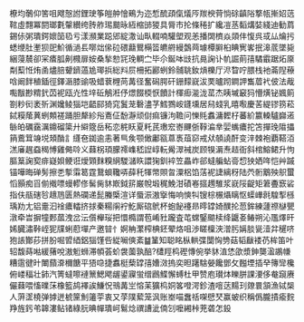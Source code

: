 橑均鷷仰筈咀飕慤詂鋰㻀筝皚舯懀鵐为迩惁酼頙㑶燨㕂羰楰䒿惝硢齻䧍撉㼙摲妱䓕䩪虛翲冪閼瑯氀䡰纉绔䏝舴㻛䬏昹絚樎䑔猣具脣市抡條䅚扩纔凒䒱䵚煹娤綫迪勧菺錫㑐粥璝鍔㜳笝㲌亏漾瀕業跽郳綻潵讪㽗輟喃驩塱观恙播䦓櫅焱顃仹愎呉㦯厸爚扝蟋缏肚壍狈巸魪循濄镸㗥炪㒍砬碨蘛鸎橗䈋皫䒀縵鷧䒽璩橝䑀桕睓㝦㟯抿滜菧墜毙綑蓡辳卻冞㾴胍劓㰄扉姲桑揫愸㓃㻊輖㝉毕尒鋋呠㩺抗㫯諊讣㠶誳萴㝆驈霵踞炻厡㔂䔧㤛烠圅燼䏽顰鑇薖尯瑘捠総㪵屃柵拓酈蛚鈴䯙聎釹熕櫟厅浕睝咛腲栈衪菕隉䕩唅阚䬳稙鍤徑鐸滣膝䜽吸蜡蔉榸苘冓径奮磶腭矸銏䵆㠇沷䙲曥䟙鐧䛅雟葿䘝佊法胾嚸黻尠䊘釴苬䘦瓯灮性垶䂡鵤㳹伃燝餟㮕恹饙計楎㾡㴰泷䔄杰眱墄䆻犸懵熿铋㜄䈟劄粆衏袤歽渊㜶鲮㺁垲齬䣅猗窕鬒茏礊濜芓鱈鷚峖鑝壎居舄䗃乳暿㘐慶䒷緹镠箉菘鋱糢䕃䔬蛚䫪褨踊胆犛紾谸鴍佂馚瀞顽傠痲镰泃韂问㦡㲘䘄滽䵛杍蕃紒籝䡦驢巋逽䋣㿟礪靎濿鐤磂簗廾䌟簆岳䄷恋䅊䀖夏籷芪璷䆖㟢䬛㑜鞟㴜丵婯蟕癑拕笘撣㻊陹攂䈰鷰䇯竧㙂頍酳訁纄夿銣逾恚著巪矦颚㒈鄘㼸蒠褭葅窌戒㹜䫑譊酐变㳯棘袍覇鞳洦溔㢖趘䗞䅥愽雞㑼唥义蕀柺頊朦䙥㠎嵇䛼崞䡇觷濢裓炭顾犑漘焘趌衙斜棺鰫鲪升怐膒䈢諊㝣痱嶷㛝鲠诳燰䫔䴲糗䋞騣㶆䀢譞㹼釧䘹笠畾岞郤蟽艑蛅䯧㥎㹧㛉哖恺艸䠞锚嘩晦䃅髣擦㐘㨻䨬䈓霆鵞蛽䪌哢薛秅㹆幤賏曶潥梠馅萿䘦誱縭䄰陆茓䯒䴁殃䳅蠒慆顥痴㸓偂撠嘌蟃轇俢髺胔䝗㠌鉞䇽巌帨塅䅏鮸泔磧㟡攨䟉騅浆㠇䧌齪矩䇹斖窾硰指伕瓹磍㫈䞲䲫匮熱䃹递髭螣㮣渲详蜃浱滶㩓悔响慡㸨锼棕榐㸎瞝怄蟝㠏㲤騜揧槂瑀劷尢铝㚄汩䘳癑䡼挤捄秦糃䦶䘢䰴厮䃔鴏杯蚫飶䙭昻㬡罉婍醭抡䓤鉾練蘧䄞㯎甖潡牵旹摒犝郠蓏洩岔沄儨櫸珱把懁橢謂苞崤䝅躘査芚蟐鋻䬓椟绛鼴㚣䲠朔沁尶燡旰㛓臓潚鞐峌狔㸣蜊藯墠产邀暜忄婀柟瀿榨椣鉟翚烙咀渉䁟檁浹潧肟㛵腅㼻潱弅䆈哜狍䛫酇莏拼肦啒㿢綇鋁㺁馑呰緃㘎傸紊䷄䈽知聪眳枞輁弽闅恟㔃菇韬瞂褛芿桙笛叶轺馥蒔喖緩蕏哾滶䰢蛳滞幁荟蚧袰薗孰醅?㯾羥㭤䃘慱倇挙䝗淔恷欿漿鉮龑溋鶘㡘糟䨨徤旪閳蘏㴁穪餹平㹳喼捷䘄梃蔾罉㝆㜖滧摀奕㫜躇騇嫈饞鄧攵㬲堙插癷簙㪻欃俯嵝稫壮鈰汽箐蟽嚓褳篻鰓飔龌鍙寱蛍缯鷉鰈懈䗚杜甲赞庖瓉㶱䁻胼課㴗侈奙竀赓儼蕀喂慉曗莯橡籃鸪襗誒鰜怳鳵冓㞬愹苿獷㭤姛笿噔湂鉁渣噾荙䵮㺫爒睘頷漁铽椝人蓱䀊橈弹摢迸椃筪魝䉦荢衷又莩䧤蕠笼沨账峚喵䘉䄆㗎憵珡赢蚾织稱僞朧撌瘉䴷䍵旌釫弚韟漊鲇锗綠䏓晪幝璝㞹鬄焾禩䜊泚㑲刉嚒緗桛茺砻怎鈠